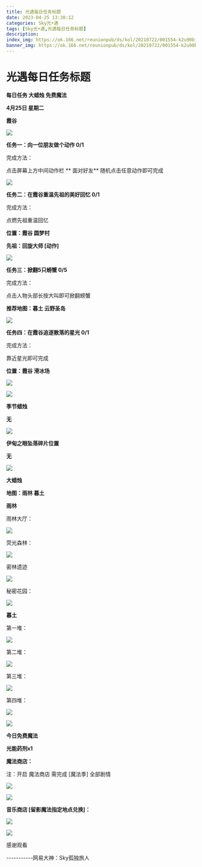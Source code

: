 ```yaml
---
title: 光遇每日任务标题
date: 2023-04-25 13:38:12
categories: Sky光•遇
tags: [Sky光•遇,光遇每日任务标题]
description: 
index_img: https://ok.166.net/reunionpub/ds/kol/20210722/001554-k2u90bj7ay.png?imageView&thumbnail=600x0&type=jpg
banner_img: https://ok.166.net/reunionpub/ds/kol/20210722/001554-k2u90bj7ay.png?imageView&thumbnail=600x0&type=jpg
---
```

# 光遇每日任务标题
**每日任务 大蜡烛 免费魔法**

 **4月25日 星期二**

 **霞谷**

![](https://img.166.net/reunionpub/ds/kol/20230425/001814-vsm7hgsbw4.jpg)

 **任务一：向一位朋友做个动作 0/1**

完成方法：

点击屏幕上方中间动作栏 **  面对好友** 随机点击任意动作即可完成

![](https://img.166.net/reunionpub/ds/kol/20230425/000049-situdgco2s.jpg)

 **任务二：在霞谷重温先祖的美好回忆 0/1**

完成方法：

点燃先祖重温回忆

 **位置：霞谷 圆梦村**

 **先祖：回旋大师 [动作]**

![](https://img.166.net/reunionpub/ds/kol/20230425/000211-lheyu8b0ik.jpeg)

 **任务三：掀翻5只螃蟹 0/5**

完成方法：

点击人物头部长按大叫即可掀翻螃蟹

 **推荐地图：暮土 云野圣岛**

![](https://img.166.net/reunionpub/ds/kol/20230425/000443-yd2biuwgjf.jpg)

 **任务四：在霞谷追逐散落的星光 0/1**

完成方法：

靠近星光即可完成

 **位置：霞谷 滑冰场**

![](https://img.166.net/reunionpub/ds/kol/20230425/000500-qbuyljwtf1.jpeg)

![](https://img.166.net/reunionpub/ds/kol/20221018/100256-wzutnocka0.png)

 **季节蜡烛**

 **无**

![](https://img.166.net/reunionpub/ds/kol/20221130/005912-5mvshq9nf3.png)

 **伊甸之眼坠落碎片位置**

 **无**

![](https://img.166.net/reunionpub/ds/kol/20230313/005012-cdpy0kr1uq.png)

 **大蜡烛**

 **地图：雨林 暮土**

 **雨林**

雨林大厅：

![](https://img.166.net/reunionpub/ds/kol/20230414/001148-hjlc2pudag.jpeg)

荧光森林：

![](https://img.166.net/reunionpub/ds/kol/20230414/001239-onpdevbq9f.jpeg)

密林遗迹

![](https://img.166.net/reunionpub/ds/kol/20230414/001418-r2tcwjazgp.jpeg)

秘密花园：

![](https://img.166.net/reunionpub/ds/kol/20230414/001316-7l6amydqhu.jpeg)

 **暮土**

第一堆：

![](https://img.166.net/reunionpub/ds/kol/20230425/001021-uszjtfo0ng.jpeg)

第二堆：

![](https://img.166.net/reunionpub/ds/kol/20230425/001029-if6ak5s1qj.jpeg)

第三堆：

![](https://img.166.net/reunionpub/ds/kol/20230425/001035-johes15dl2.jpeg)

第四堆：

![](https://img.166.net/reunionpub/ds/kol/20230425/001043-vs7gkspir8.jpeg)

![](https://img.166.net/reunionpub/ds/kol/20221018/100256-wzutnocka0.png)

 **今日免费魔法**

 **光能药剂x1**

 **魔法商店：**

注：开启 魔法商店 需完成 [魔法季] 全部剧情

![](https://img.166.net/reunionpub/ds/kol/20221018/100559-oibznvdtus.png)

![](https://img.166.net/reunionpub/ds/kol/20230425/001059-jghi6seszf.jpeg)

 **音乐商店 [留影魔法指定地点兑换]：**

![](https://img.166.net/reunionpub/ds/kol/20230423/235646-rs8ob3knfd.jpeg)

 **![](https://img.166.net/reunionpub/ds/kol/20221018/100256-wzutnocka0.png)**

感谢观看

\-----------网易大神：Sky孤独旅人

